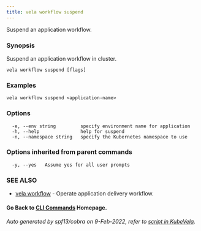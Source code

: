 ```yaml
---
title: vela workflow suspend
---
```


Suspend an application workflow.

### Synopsis

Suspend an application workflow in cluster.

```
vela workflow suspend [flags]
```

### Examples

```
vela workflow suspend <application-name>
```

### Options

```
  -e, --env string         specify environment name for application
  -h, --help               help for suspend
  -n, --namespace string   specify the Kubernetes namespace to use
```

### Options inherited from parent commands

```
  -y, --yes   Assume yes for all user prompts
```

### SEE ALSO

* [vela workflow](vela_workflow)	 - Operate application delivery workflow.

#### Go Back to [CLI Commands](vela) Homepage.


###### Auto generated by spf13/cobra on 9-Feb-2022, refer to [script in KubeVela](https://github.com/kubevela/kubevela/tree/master/hack/docgen).
